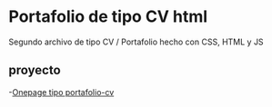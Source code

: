 # Portafolio de tipo CV html

Segundo archivo de tipo CV / Portafolio hecho con CSS, HTML y JS

## proyecto

-[Onepage tipo portafolio-cv](https://Jaaiirr.github.io/portafolio-cv-eddy/portfolio-cv-figma)
